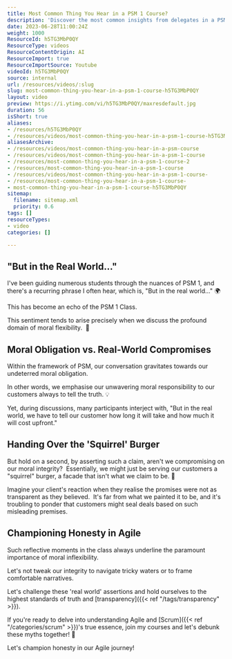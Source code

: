 ```yaml
---
title: Most Common Thing You Hear in a PSM 1 Course?
description: 'Discover the most common insights from delegates in a PSM 1 course with Martin Hinshelwood. Join us for a quick dive into Scrum training! #shorts #agile'
date: 2023-06-28T11:00:24Z
weight: 1000
ResourceId: h5TG3MbP0QY
ResourceType: videos
ResourceContentOrigin: AI
ResourceImport: true
ResourceImportSource: Youtube
videoId: h5TG3MbP0QY
source: internal
url: /resources/videos/:slug
slug: most-common-thing-you-hear-in-a-psm-1-course-h5TG3MbP0QY
layout: video
preview: https://i.ytimg.com/vi/h5TG3MbP0QY/maxresdefault.jpg
duration: 56
isShort: true
aliases:
- /resources/h5TG3MbP0QY
- /resources/videos/most-common-thing-you-hear-in-a-psm-1-course-h5TG3MbP0QY
aliasesArchive:
- /resources/videos/most-common-thing-you-hear-in-a-psm-course
- /resources/videos/most-common-thing-you-hear-in-a-psm-1-course
- /resources/most-common-thing-you-hear-in-a-psm-1-course-2
- /resources/most-common-thing-you-hear-in-a-psm-1-course
- /resources/videos/most-common-thing-you-hear-in-a-psm-1-course-
- /resources/most-common-thing-you-hear-in-a-psm-1-course-
- most-common-thing-you-hear-in-a-psm-1-course-h5TG3MbP0QY
sitemap:
  filename: sitemap.xml
  priority: 0.6
tags: []
resourceTypes:
- video
categories: []

---
```

## "But in the Real World..."

I've been guiding numerous students through the nuances of PSM 1, and there's a recurring phrase I often hear, which is, "But in the real world..." 🌍

This has become an echo of the PSM 1 Class.

This sentiment tends to arise precisely when we discuss the profound domain of moral flexibility.  🤔

## Moral Obligation vs. Real-World Compromises

Within the framework of PSM, our conversation gravitates towards our undeterred moral obligation.

In other words, we emphasise our unwavering moral responsibility to our customers always to tell the truth. 💡

Yet, during discussions, many participants interject with, "But in the real world, we have to tell our customer how long it will take and how much it will cost upfront."

## Handing Over the 'Squirrel' Burger

But hold on a second, by asserting such a claim, aren't we compromising on our moral integrity?  Essentially, we might just be serving our customers a "squirrel" burger, a facade that isn't what we claim to be. 🍔

Imagine your client's reaction when they realise the promises were not as transparent as they believed.  It's far from what we painted it to be, and it's troubling to ponder that customers might seal deals based on such misleading premises.

## Championing Honesty in Agile

Such reflective moments in the class always underline the paramount importance of moral inflexibility.

Let's not tweak our integrity to navigate tricky waters or to frame comfortable narratives.

Let's challenge these 'real world' assertions and hold ourselves to the highest standards of truth and [transparency]({{< ref "/tags/transparency" >}}).

If you're ready to delve into understanding Agile and [Scrum]({{< ref "/categories/scrum" >}})'s true essence, join my courses and let's debunk these myths together! 🚀

Let's champion honesty in our Agile journey!

